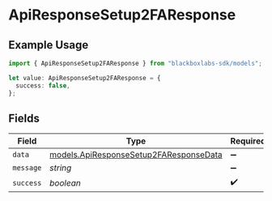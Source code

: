 # ApiResponseSetup2FAResponse

## Example Usage

```typescript
import { ApiResponseSetup2FAResponse } from "blackboxlabs-sdk/models";

let value: ApiResponseSetup2FAResponse = {
  success: false,
};
```

## Fields

| Field                                                                                  | Type                                                                                   | Required                                                                               | Description                                                                            |
| -------------------------------------------------------------------------------------- | -------------------------------------------------------------------------------------- | -------------------------------------------------------------------------------------- | -------------------------------------------------------------------------------------- |
| `data`                                                                                 | [models.ApiResponseSetup2FAResponseData](../models/apiresponsesetup2faresponsedata.md) | :heavy_minus_sign:                                                                     | N/A                                                                                    |
| `message`                                                                              | *string*                                                                               | :heavy_minus_sign:                                                                     | N/A                                                                                    |
| `success`                                                                              | *boolean*                                                                              | :heavy_check_mark:                                                                     | N/A                                                                                    |